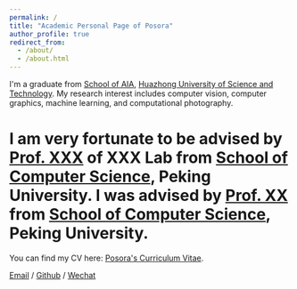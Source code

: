 ```yaml
---
permalink: /
title: "Academic Personal Page of Posora"
author_profile: true
redirect_from: 
  - /about/
  - /about.html
---
```


I'm a graduate from [School of AIA](https://aia.hust.edu.cn/), [Huazhong University of Science and Technology](https://www.hust.edu.cn/). My research interest includes computer vision, computer graphics, machine learning, and computational photography.

# I am very fortunate to be advised by [Prof. XXX](https://www.XXX.com/) of XXX Lab from [School of Computer Science](https://cs.pku.edu.cn/), Peking University. I was advised by [Prof. XX](https://XXX.pku.edu.cn/) from [School of Computer Science](https://cs.pku.edu.cn/), Peking University.

You can find my CV here: [Posora's Curriculum Vitae](../assets/Curriculum_Vitae.pdf).

[Email](mailto:posora@hust.edu.cn) / [Github](https://github.com/posora) / [Wechat](../images/wechat.jpg)
